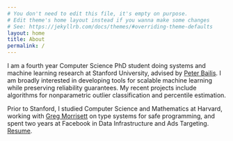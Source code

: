```yaml
---
# You don't need to edit this file, it's empty on purpose.
# Edit theme's home layout instead if you wanna make some changes
# See: https://jekyllrb.com/docs/themes/#overriding-theme-defaults
layout: home
title: About
permalink: /
---
```

I am a fourth year Computer Science PhD student doing systems and machine learning research at Stanford University, advised by [Peter Bailis](http://www.bailis.org/).
I am broadly interested in developing tools for scalable machine learning while preserving reliability guarantees.
My recent projects include algorithms for nonparametric outlier classification and percentile estimation.

Prior to Stanford, I studied Computer Science and Mathematics at Harvard, working with [Greg Morrisett](http://www.cs.cornell.edu/~jgm/) on type systems for safe programming, and spent two years at Facebook in Data Infrastructure and Ads Targeting. [Resume](/assets/resumeWeb.pdf).